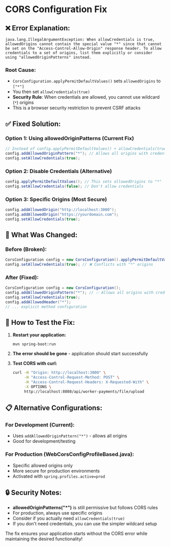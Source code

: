 # CORS Configuration Fix

## ❌ **Error Explanation:**

```
java.lang.IllegalArgumentException: When allowCredentials is true, allowedOrigins cannot contain the special value "*" since that cannot be set on the "Access-Control-Allow-Origin" response header. To allow credentials to a set of origins, list them explicitly or consider using "allowedOriginPatterns" instead.
```

### **Root Cause:**
- `CorsConfiguration.applyPermitDefaultValues()` sets `allowedOrigins` to `["*"]` 
- You then set `allowCredentials(true)`
- **Security Rule**: When credentials are allowed, you cannot use wildcard (`*`) origins
- This is a browser security restriction to prevent CSRF attacks

## ✅ **Fixed Solution:**

### **Option 1: Using allowedOriginPatterns (Current Fix)**
```java
// Instead of config.applyPermitDefaultValues() + allowCredentials(true)
config.addAllowedOriginPattern("*"); // Allows all origins with credentials
config.setAllowCredentials(true);
```

### **Option 2: Disable Credentials (Alternative)**
```java
config.applyPermitDefaultValues(); // This sets allowedOrigins to "*"
config.setAllowCredentials(false); // Don't allow credentials
```

### **Option 3: Specific Origins (Most Secure)**
```java
config.addAllowedOrigin("http://localhost:3000");
config.addAllowedOrigin("https://yourdomain.com");
config.setAllowCredentials(true);
```

## 🔧 **What Was Changed:**

### **Before (Broken):**
```java
CorsConfiguration config = new CorsConfiguration().applyPermitDefaultValues();
config.setAllowCredentials(true); // ❌ Conflicts with "*" origins
```

### **After (Fixed):**
```java
CorsConfiguration config = new CorsConfiguration();
config.addAllowedOriginPattern("*"); // ✅ Allows all origins with credentials
config.setAllowCredentials(true);
config.addAllowedHeader("*");
// ... explicit method configuration
```

## 🚀 **How to Test the Fix:**

1. **Restart your application:**
   ```bash
   mvn spring-boot:run
   ```

2. **The error should be gone** - application should start successfully

3. **Test CORS with curl:**
   ```bash
   curl -H "Origin: http://localhost:3000" \
        -H "Access-Control-Request-Method: POST" \
        -H "Access-Control-Request-Headers: X-Requested-With" \
        -X OPTIONS \
        http://localhost:8080/api/worker-payments/file/upload
   ```

## 📋 **Alternative Configurations:**

### **For Development (Current):**
- Uses `addAllowedOriginPattern("*")` - allows all origins
- Good for development/testing

### **For Production (WebCorsConfigProfileBased.java):**
- Specific allowed origins only
- More secure for production environments
- Activated with `spring.profiles.active=prod`

## 🔒 **Security Notes:**

- **allowedOriginPatterns("*")** is still permissive but follows CORS rules
- For production, always use specific origins
- Consider if you actually need `allowCredentials(true)`
- If you don't need credentials, you can use the simpler wildcard setup

The fix ensures your application starts without the CORS error while maintaining the desired functionality!
